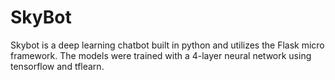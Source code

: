 # SkyBot

Skybot is a deep learning chatbot built in python and utilizes the Flask micro framework.
The models were trained with a 4-layer neural network using tensorflow and tflearn.
